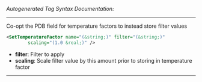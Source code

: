 _Autogenerated Tag Syntax Documentation:_

---
Co-opt the PDB field for temperature factors to instead store filter values

```xml
<SetTemperatureFactor name="(&string;)" filter="(&string;)"
        scaling="(1.0 &real;)" />
```

-   **filter**: Filter to apply
-   **scaling**: Scale filter value by this amount prior to storing in temperature factor

---
